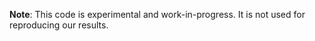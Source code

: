 **Note**: This code is experimental and work-in-progress. It is not used for reproducing our results.
